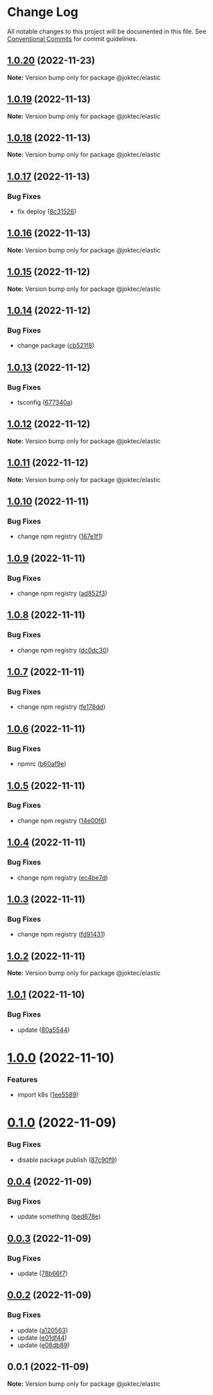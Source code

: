 # Change Log

All notable changes to this project will be documented in this file.
See [Conventional Commits](https://conventionalcommits.org) for commit guidelines.

## [1.0.20](https://github.com/BaoTran1203/nodejs-monorepo/compare/@joktec/elastic@1.0.19...@joktec/elastic@1.0.20) (2022-11-23)

**Note:** Version bump only for package @joktec/elastic





## [1.0.19](https://github.com/BaoTran1203/nodejs-monorepo/compare/@joktec/elastic@1.0.18...@joktec/elastic@1.0.19) (2022-11-13)

**Note:** Version bump only for package @joktec/elastic





## [1.0.18](https://github.com/BaoTran1203/nodejs-monorepo/compare/@joktec/elastic@1.0.17...@joktec/elastic@1.0.18) (2022-11-13)

**Note:** Version bump only for package @joktec/elastic





## [1.0.17](https://github.com/BaoTran1203/nodejs-monorepo/compare/@joktec/elastic@1.0.16...@joktec/elastic@1.0.17) (2022-11-13)


### Bug Fixes

* fix deploy ([8c31526](https://github.com/BaoTran1203/nodejs-monorepo/commit/8c315264d08db502d40e1f95fe10515c322bf368))





## [1.0.16](https://github.com/BaoTran1203/nodejs-monorepo/compare/@joktec/elastic@1.0.15...@joktec/elastic@1.0.16) (2022-11-13)

**Note:** Version bump only for package @joktec/elastic





## [1.0.15](https://github.com/BaoTran1203/nodejs-monorepo/compare/@joktec/elastic@1.0.14...@joktec/elastic@1.0.15) (2022-11-12)

**Note:** Version bump only for package @joktec/elastic





## [1.0.14](https://github.com/BaoTran1203/nodejs-monorepo/compare/@joktec/elastic@1.0.13...@joktec/elastic@1.0.14) (2022-11-12)


### Bug Fixes

* change package ([cb521f8](https://github.com/BaoTran1203/nodejs-monorepo/commit/cb521f8dcb8586a8e25ee6faf1d344bab4458b0e))





## [1.0.13](https://github.com/BaoTran1203/nodejs-monorepo/compare/@joktec/elastic@1.0.12...@joktec/elastic@1.0.13) (2022-11-12)


### Bug Fixes

* tsconfig ([677340a](https://github.com/BaoTran1203/nodejs-monorepo/commit/677340a0c4d2c8d78d07fd563a53237cd1028aa9))





## [1.0.12](https://github.com/BaoTran1203/nodejs-monorepo/compare/@joktec/elastic@1.0.11...@joktec/elastic@1.0.12) (2022-11-12)

**Note:** Version bump only for package @joktec/elastic





## [1.0.11](https://github.com/BaoTran1203/nodejs-monorepo/compare/@joktec/elastic@1.0.10...@joktec/elastic@1.0.11) (2022-11-12)

**Note:** Version bump only for package @joktec/elastic





## [1.0.10](https://github.com/BaoTran1203/nodejs-monorepo/compare/@joktec/elastic@1.0.9...@joktec/elastic@1.0.10) (2022-11-11)


### Bug Fixes

* change npm registry ([167e1f1](https://github.com/BaoTran1203/nodejs-monorepo/commit/167e1f18c091e6b9e576fb2b9e63d87ec5f1376f))





## [1.0.9](https://github.com/BaoTran1203/nodejs-monorepo/compare/@joktec/elastic@1.0.8...@joktec/elastic@1.0.9) (2022-11-11)


### Bug Fixes

* change npm registry ([ad852f3](https://github.com/BaoTran1203/nodejs-monorepo/commit/ad852f38a8e17fdfe97f5e929c4ebeb4ab029fad))





## [1.0.8](https://github.com/BaoTran1203/nodejs-monorepo/compare/@joktec/elastic@1.0.7...@joktec/elastic@1.0.8) (2022-11-11)


### Bug Fixes

* change npm registry ([dc0dc30](https://github.com/BaoTran1203/nodejs-monorepo/commit/dc0dc308c907dd45c5be7a0f983d467910569d6c))





## [1.0.7](https://github.com/BaoTran1203/nodejs-monorepo/compare/@joktec/elastic@1.0.6...@joktec/elastic@1.0.7) (2022-11-11)


### Bug Fixes

* change npm registry ([fe178dd](https://github.com/BaoTran1203/nodejs-monorepo/commit/fe178dd775a5aaf070322ba8e98933f1bc0a8d26))





## [1.0.6](https://github.com/BaoTran1203/nodejs-monorepo/compare/@joktec/elastic@1.0.5...@joktec/elastic@1.0.6) (2022-11-11)


### Bug Fixes

* npmrc ([b60af9e](https://github.com/BaoTran1203/nodejs-monorepo/commit/b60af9eb0fdbdcbb57a4cfaf9a17bf77a694a113))





## [1.0.5](https://github.com/BaoTran1203/nodejs-monorepo/compare/@joktec/elastic@1.0.4...@joktec/elastic@1.0.5) (2022-11-11)


### Bug Fixes

* change npm registry ([14e00f6](https://github.com/BaoTran1203/nodejs-monorepo/commit/14e00f62d810584fc17d199ebb55f9736496714d))





## [1.0.4](https://github.com/BaoTran1203/nodejs-monorepo/compare/@joktec/elastic@1.0.3...@joktec/elastic@1.0.4) (2022-11-11)


### Bug Fixes

* change npm registry ([ec4be7d](https://github.com/BaoTran1203/nodejs-monorepo/commit/ec4be7d0607e77551e01ff2ffef35e5493849b98))





## [1.0.3](https://github.com/BaoTran1203/nodejs-monorepo/compare/@joktec/elastic@1.0.2...@joktec/elastic@1.0.3) (2022-11-11)


### Bug Fixes

* change npm registry ([fd91431](https://github.com/BaoTran1203/nodejs-monorepo/commit/fd914314b3383a25181057dc1ebdb2595553b333))





## [1.0.2](https://github.com/BaoTran1203/nodejs-monorepo/compare/@joktec/elastic@1.0.1...@joktec/elastic@1.0.2) (2022-11-11)

**Note:** Version bump only for package @joktec/elastic





## [1.0.1](https://github.com/BaoTran1203/nodejs-monorepo/compare/@joktec/elastic@1.0.0...@joktec/elastic@1.0.1) (2022-11-10)


### Bug Fixes

* update ([80a5544](https://github.com/BaoTran1203/nodejs-monorepo/commit/80a5544b97864b953fec146ec0d8b63982458abb))





# [1.0.0](https://github.com/BaoTran1203/nodejs-monorepo/compare/@joktec/elastic@0.1.0...@joktec/elastic@1.0.0) (2022-11-10)


### Features

* import k8s ([1ee5589](https://github.com/BaoTran1203/nodejs-monorepo/commit/1ee55892b2b0e9a8f37304f16bdbe1a0dc1189dd))





# [0.1.0](https://github.com/BaoTran1203/nodejs-monorepo/compare/@joktec/elastic@0.0.4...@joktec/elastic@0.1.0) (2022-11-09)


### Bug Fixes

* disable package publish ([87c90f9](https://github.com/BaoTran1203/nodejs-monorepo/commit/87c90f9608f3f39a6c89ad326c2fc82faea77459))





## [0.0.4](https://github.com/BaoTran1203/nodejs-monorepo/compare/@joktec/elastic@0.0.3...@joktec/elastic@0.0.4) (2022-11-09)


### Bug Fixes

* update something ([bed678e](https://github.com/BaoTran1203/nodejs-monorepo/commit/bed678e7901c21746ebffe7585d01282f1963e4a))





## [0.0.3](https://github.com/BaoTran1203/nodejs-monorepo/compare/@joktec/elastic@0.0.2...@joktec/elastic@0.0.3) (2022-11-09)


### Bug Fixes

* update ([78b66f7](https://github.com/BaoTran1203/nodejs-monorepo/commit/78b66f7c72bbb936496639df0ce9eaad8c17854f))





## [0.0.2](https://github.com/BaoTran1203/nodejs-monorepo/compare/@joktec/elastic@0.0.1...@joktec/elastic@0.0.2) (2022-11-09)


### Bug Fixes

* update ([a120563](https://github.com/BaoTran1203/nodejs-monorepo/commit/a120563d21f6344882dfc8720d603536874858df))
* update ([e01df44](https://github.com/BaoTran1203/nodejs-monorepo/commit/e01df44d46136b61d715e7288bc87b29608e88af))
* update ([e08db89](https://github.com/BaoTran1203/nodejs-monorepo/commit/e08db899d173149a07b414ff6e07e50d4398e767))





## 0.0.1 (2022-11-09)

**Note:** Version bump only for package @joktec/elastic
